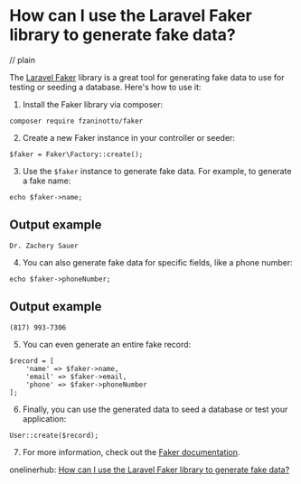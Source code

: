 # How can I use the Laravel Faker library to generate fake data?
// plain

The [Laravel Faker](https://github.com/fzaninotto/Faker) library is a great tool for generating fake data to use for testing or seeding a database. Here's how to use it:

1. Install the Faker library via composer:
```
composer require fzaninotto/faker
```

2. Create a new Faker instance in your controller or seeder:
```
$faker = Faker\Factory::create();
```

3. Use the `$faker` instance to generate fake data. For example, to generate a fake name:
```
echo $faker->name;
```

## Output example

```
Dr. Zachery Sauer
```

4. You can also generate fake data for specific fields, like a phone number:
```
echo $faker->phoneNumber;
```

## Output example

```
(817) 993-7306
```

5. You can even generate an entire fake record:
```
$record = [
    'name' => $faker->name,
    'email' => $faker->email,
    'phone' => $faker->phoneNumber
];
```

6. Finally, you can use the generated data to seed a database or test your application:
```
User::create($record);
```

7. For more information, check out the [Faker documentation](https://github.com/fzaninotto/Faker#fakerproviderdatetime).

onelinerhub: [How can I use the Laravel Faker library to generate fake data?](https://onelinerhub.com/php-faker/how-can-i-use-the-laravel-faker-library-to-generate-fake-data)